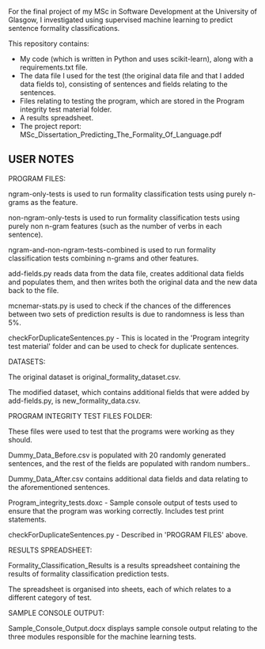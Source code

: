 For the final project of my MSc in Software Development at the University of Glasgow, I investigated using supervised machine learning to predict sentence formality 
classifications.

This repository contains:

- My code (which is written in Python and uses scikit-learn), along with a requirements.txt file. 
- The data file I used for the test (the original data file and that I added data fields to), consisting of 
  sentences and fields relating to the sentences.
- Files relating to testing the program, which are stored in the Program integrity test material folder.
- A results spreadsheet.
- The project report: MSc_Dissertation_Predicting_The_Formality_Of_Language.pdf

USER NOTES
----------

PROGRAM FILES:

ngram-only-tests is used to run formality classification tests using purely n-grams as the feature. 

non-ngram-only-tests is used to run formality classification tests using purely non n-gram features (such as the number of verbs in each sentence). 

ngram-and-non-ngram-tests-combined is used to run formality classification tests combining n-grams and other features. 

add-fields.py reads data from the data file, creates additional data fields and populates them, and then writes both the original data and the new data 
back to the file.

mcnemar-stats.py is used to check if the chances of the differences between two sets of prediction results is due to randomness is less than 5%.

checkForDuplicateSentences.py - This is located in the 'Program integrity test material' folder and can be used to check for duplicate sentences. 

DATASETS:

The original dataset is original_formality_dataset.csv.

The modified dataset, which contains additional fields that were added by add-fields.py, is new_formality_data.csv.

PROGRAM INTEGRITY TEST FILES FOLDER:

These files were used to test that the programs were working as they should.

Dummy_Data_Before.csv is populated with 20 randomly generated sentences, and the rest of the fields are populated with random numbers..

Dummy_Data_After.csv contains additional data fields and data relating to the aforementioned sentences.

Program_integrity_tests.doxc - Sample console output of tests used to ensure that the program was working correctly. Includes test print statements. 

checkForDuplicateSentences.py - Described in 'PROGRAM FILES' above. 

RESULTS SPREADSHEET:

Formality_Classification_Results is a results spreadsheet containing the results of formality classification prediction tests.

The spreadsheet is organised into sheets, each of which relates to a different category of test.

SAMPLE CONSOLE OUTPUT:

Sample_Console_Output.docx displays sample console output relating to the three modules responsible for the machine learning tests.
